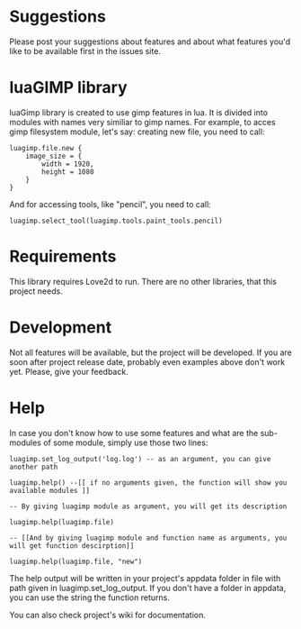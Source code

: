 # Suggestions
Please post your suggestions about features and about what features you'd like to be available first in the issues site.

# luaGIMP library
luaGimp library is created to use gimp features in lua. It is divided into modules with names very similiar to gimp names. For example, to acces gimp filesystem module, let's say: creating new file, you need to call:
```
luagimp.file.new {
    image_size = {
        width = 1920,
        height = 1080
    }
}
```

And for accessing tools, like "pencil", you need to call:
```
luagimp.select_tool(luagimp.tools.paint_tools.pencil)
```

# Requirements
This library requires Love2d to run. There are no other libraries, that this project needs.

# Development
Not all features will be available, but the project will be developed. If you are soon after project release date, probably even examples above don't work yet. Please, give your feedback.

# Help
In case you don't know how to use some features and what are the sub-modules of some module, simply use those two lines:
```
luagimp.set_log_output('log.log') -- as an argument, you can give another path

luagimp.help() --[[ if no arguments given, the function will show you available modules ]]

-- By giving luagimp module as argument, you will get its description

luagimp.help(luagimp.file)

-- [[And by giving luagimp module and function name as arguments, you will get function descirption]]

luagimp.help(luagimp.file, "new")

```

The help output will be written in your project's appdata folder in file with path given in luagimp.set_log_output. If you don't have a folder in appdata, you can use the string the function returns.

You can also check project's wiki for documentation.